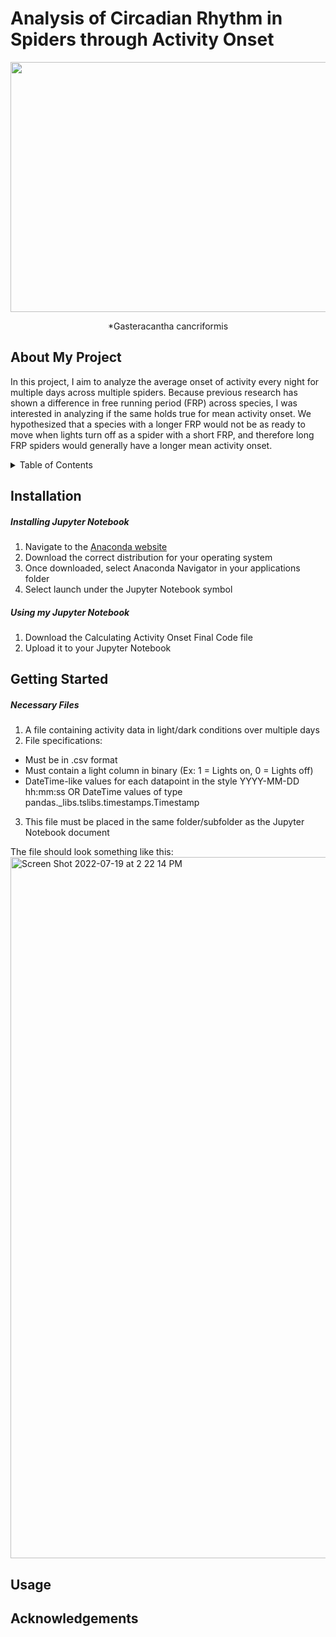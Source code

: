 # Analysis of Circadian Rhythm in Spiders through Activity Onset
<p align="center">
  <img src="https://user-images.githubusercontent.com/106093318/180052222-47c1f831-58cb-4902-8a60-eb0a2b15ef9b.png" width="600" height="400" />
</p>
<p align = "center">
*Gasteracantha cancriformis
</p>


## About My Project
  In this project, I aim to analyze the average onset of activity every night for multiple days across multiple spiders. Because previous research has shown a difference in free running period (FRP) across species, I was interested in analyzing if the same holds true for mean activity onset. We hypothesized that a species with a longer FRP would not be as ready to move when lights turn off as a spider with a short FRP, and therefore long FRP spiders would generally have a longer mean activity onset. 

<!-- TABLE OF CONTENTS -->
<details>
  <summary>Table of Contents</summary>
  <ol>
    <li><a href="#Installation">Installation</a></li>
    <li><a href="#Getting-Started">Getting Started</a></li>
    <li><a href="#Usage">Usage</a></li>
    <li><a href="#Acknowledgements">Acknowledgements</a></li>
</details>

## Installation <a name="Installation"></a>
##### Installing Jupyter Notebook
  1. Navigate to the [Anaconda website](https://www.anaconda.com/products/distribution)
  2. Download the correct distribution for your operating system
  3. Once downloaded, select Anaconda Navigator in your applications folder
  4. Select launch under the Jupyter Notebook symbol
  
##### Using my Jupyter Notebook
  1. Download the Calculating Activity Onset Final Code file
  2. Upload it to your Jupyter Notebook
 
## Getting Started <a name="Getting_Started"></a>
##### Necessary Files
  1. A file containing activity data in light/dark conditions over multiple days
  2. File specifications:
  *    Must be in .csv format
  *    Must contain a light column in binary (Ex: 1 = Lights on, 0 = Lights off)
  *    DateTime-like values for each datapoint in the style YYYY-MM-DD hh:mm:ss OR DateTime values of type pandas._libs.tslibs.timestamps.Timestamp
  
  3. This file must be placed in the same folder/subfolder as the Jupyter Notebook document
  
  The file should look something like this:
<img width="1122" alt="Screen Shot 2022-07-19 at 2 22 14 PM" src="https://user-images.githubusercontent.com/106093318/179821764-3ffdfc18-f075-4c28-99bd-7f905280f6cb.png">

## Usage <a name="Usage"></a>

## Acknowledgements <a name="Acknowledgements"></a>
